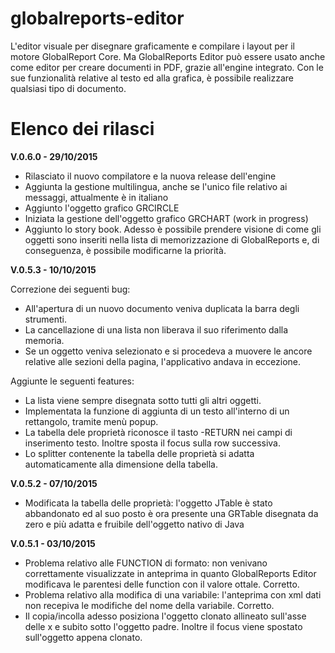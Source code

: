 # globalreports-editor
L'editor visuale per disegnare graficamente e compilare i layout per il motore GlobalReport Core. 
Ma GlobalReports Editor può essere usato anche come editor per creare documenti in PDF, grazie all'engine integrato. Con le sue funzionalità relative al testo ed alla grafica, è possibile realizzare qualsiasi tipo di documento.


Elenco dei rilasci 
==================

**V.0.6.0 - 29/10/2015**

- Rilasciato il nuovo compilatore e la nuova release dell'engine
- Aggiunta la gestione multilingua, anche se l'unico file relativo ai messaggi, attualmente è in italiano
- Aggiunto l'oggetto grafico GRCIRCLE
- Iniziata la gestione dell'oggetto grafico GRCHART (work in progress)
- Aggiunto lo story book. Adesso è possibile prendere visione di come gli oggetti sono inseriti nella lista di memorizzazione di GlobalReports e, di conseguenza, è possibile modificarne la priorità.

**V.0.5.3 - 10/10/2015**

Correzione dei seguenti bug:
- All'apertura di un nuovo documento veniva duplicata la barra degli strumenti.
- La cancellazione di una lista non liberava il suo riferimento dalla memoria.
- Se un oggetto veniva selezionato e si procedeva a muovere le ancore relative alle sezioni della pagina, l'applicativo andava in eccezione.

Aggiunte le seguenti features:
- La lista viene sempre disegnata sotto tutti gli altri oggetti.
- Implementata la funzione di aggiunta di un testo all'interno di un rettangolo, tramite menù popup.
- La tabella dele proprietà riconosce il tasto -RETURN nei campi di inserimento testo. Inoltre sposta il focus sulla row successiva.
- Lo splitter contenente la tabella delle proprietà si adatta automaticamente alla dimensione della tabella.

**V.0.5.2 - 07/10/2015**

- Modificata la tabella delle proprietà: l'oggetto JTable è stato abbandonato ed al suo posto è ora presente una GRTable disegnata da zero e più adatta e fruibile dell'oggetto nativo di Java

**V.0.5.1 - 03/10/2015**

- Problema relativo alle FUNCTION di formato: non venivano correttamente visualizzate in anteprima in quanto GlobalReports Editor modificava le parentesi delle function con il valore ottale. Corretto.
- Problema relativo alla modifica di una variabile: l'anteprima con xml dati non recepiva le modifiche del nome della variabile. Corretto.
- Il copia/incolla adesso posiziona l'oggetto clonato allineato sull'asse delle x e subito sotto l'oggetto padre. Inoltre il focus viene spostato sull'oggetto appena clonato.
